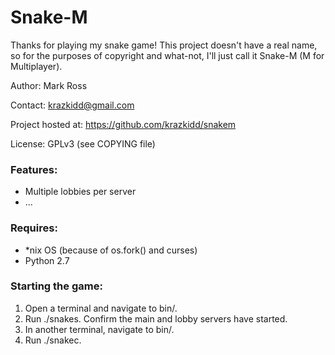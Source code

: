 Snake-M
=======

Thanks for playing my snake game! This project doesn't have a real
name, so for the purposes of copyright and what-not, I'll just call it
Snake-M (M for Multiplayer).

Author: Mark Ross

Contact: krazkidd@gmail.com

Project hosted at:
  https://github.com/krazkidd/snakem

License: GPLv3 (see COPYING file)

### Features:
* Multiple lobbies per server
* ...

### Requires:
* *nix OS (because of os.fork() and curses)
* Python 2.7

### Starting the game:
1. Open a terminal and navigate to bin/.
2. Run ./snakes. Confirm the main and lobby servers have started.
3. In another terminal, navigate to bin/.
4. Run ./snakec.
